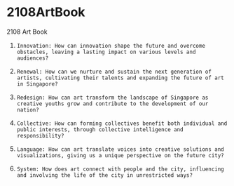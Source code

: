 # 2108ArtBook
2108 Art Book 
  
1.     Innovation: How can innovation shape the future and overcome obstacles, leaving a lasting impact on various levels and audiences? 
 
2.     Renewal: How can we nurture and sustain the next generation of artists, cultivating their talents and expanding the future of art in Singapore? 
 
3.     Redesign: How can art transform the landscape of Singapore as creative youths grow and contribute to the development of our nation? 
 
4.     Collective: How can forming collectives benefit both individual and public interests, through collective intelligence and responsibility? 
 
5.     Language: How can art translate voices into creative solutions and visualizations, giving us a unique perspective on the future city? 
 
6.     System: How does art connect with people and the city, influencing and involving the life of the city in unrestricted ways? 
